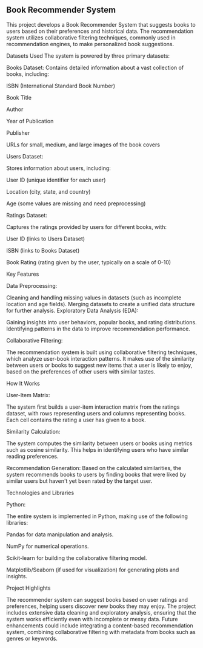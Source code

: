 ## Book Recommender System
This project develops a Book Recommender System that suggests books to users based on their preferences and historical data. The recommendation system utilizes collaborative filtering techniques, commonly used in recommendation engines, to make personalized book suggestions.

Datasets Used
The system is powered by three primary datasets:

Books Dataset:
Contains detailed information about a vast collection of books, including:

ISBN (International Standard Book Number)

Book Title

Author

Year of Publication

Publisher

URLs for small, medium, and large images of the book covers


Users Dataset:

Stores information about users, including:

User ID (unique identifier for each user)

Location (city, state, and country)

Age (some values are missing and need preprocessing)


Ratings Dataset:

Captures the ratings provided by users for different books, with:

User ID (links to Users Dataset)

ISBN (links to Books Dataset)

Book Rating (rating given by the user, typically on a scale of 0-10)

Key Features

Data Preprocessing:


Cleaning and handling missing values in datasets (such as incomplete location and age fields).
Merging datasets to create a unified data structure for further analysis.
Exploratory Data Analysis (EDA):

Gaining insights into user behaviors, popular books, and rating distributions.
Identifying patterns in the data to improve recommendation performance.

Collaborative Filtering:

The recommendation system is built using collaborative filtering techniques, which analyze user-book interaction patterns.
It makes use of the similarity between users or books to suggest new items that a user is likely to enjoy, based on the preferences of other users with similar tastes.


How It Works

User-Item Matrix: 

The system first builds a user-item interaction matrix from the ratings dataset, with rows representing users and columns representing books. Each cell contains the rating a user has given to a book.

Similarity Calculation: 

The system computes the similarity between users or books using metrics such as cosine similarity. This helps in identifying users who have similar reading preferences.

Recommendation Generation: Based on the calculated similarities, the system recommends books to users by finding books that were liked by similar users but haven't yet been rated by the target user.

Technologies and Libraries

Python:

The entire system is implemented in Python, making use of the following libraries:

Pandas for data manipulation and analysis.

NumPy for numerical operations.

Scikit-learn for building the collaborative filtering model.

Matplotlib/Seaborn (if used for visualization) for generating plots and insights.

Project Highlights

The recommender system can suggest books based on user ratings and preferences, helping users discover new books they may enjoy.
The project includes extensive data cleaning and exploratory analysis, ensuring that the system works efficiently even with incomplete or messy data.
Future enhancements could include integrating a content-based recommendation system, combining collaborative filtering with metadata from books such as genres or keywords.
